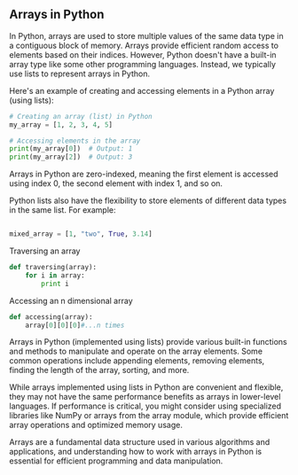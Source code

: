 ## Arrays in Python

In Python, arrays are used to store multiple values of the same data type in a contiguous block of memory. Arrays provide efficient random access to elements based on their indices. However, Python doesn't have a built-in array type like some other programming languages. Instead, we typically use lists to represent arrays in Python.

Here's an example of creating and accessing elements in a Python array (using lists):

```python
# Creating an array (list) in Python
my_array = [1, 2, 3, 4, 5]

# Accessing elements in the array
print(my_array[0])  # Output: 1
print(my_array[2])  # Output: 3
```


Arrays in Python are zero-indexed, meaning the first element is accessed using index 0, the second element with index 1, and so on.

Python lists also have the flexibility to store elements of different data types in the same list. For example:

```python

mixed_array = [1, "two", True, 3.14]
```

Traversing an array
```python
def traversing(array):
    for i in array:
        print i
```
Accessing an n dimensional array
```python
def accessing(array):
    array[0][0][0]#...n times
```
Arrays in Python (implemented using lists) provide various built-in functions and methods to manipulate and operate on the array elements. Some common operations include appending elements, removing elements, finding the length of the array, sorting, and more.

While arrays implemented using lists in Python are convenient and flexible, they may not have the same performance benefits as arrays in lower-level languages. If performance is critical, you might consider using specialized libraries like NumPy or arrays from the array module, which provide efficient array operations and optimized memory usage.

Arrays are a fundamental data structure used in various algorithms and applications, and understanding how to work with arrays in Python is essential for efficient programming and data manipulation.


